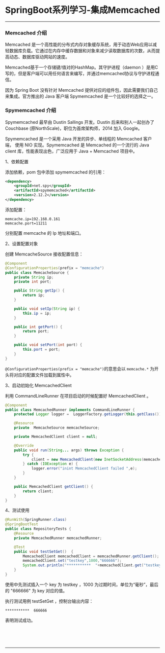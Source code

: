 # SpringBoot系列学习-集成Memcached

---

### Memcached 介绍

Memcached 是一个高性能的分布式内存对象缓存系统，用于动态Web应用以减轻数据库负载。它通过在内存中缓存数据和对象来减少读取数据库的次数，从而提高动态、数据库驱动网站的速度。

Memcached基于一个存储键/值对的HashMap。其守护进程（daemon ）是用C写的，但是客户端可以用任何语言来编写，并通过memcached协议与守护进程通信。

因为 Spring Boot 没有针对 Memcached 提供对应的组件包，因此需要我们自己来集成。官方推出的 Java 客户端 Spymemcached 是一个比较好的选择之一。

### Spymemcached 介绍

Spymemcached 最早由 Dustin Sallings 开发。Dustin 后来和别人一起创办了 Couchbase (原NorthScale)，职位为首席架构师，2014 加入 Google。

Spymemcached 是一个采用 Java 开发的异步、单线程的 Memcached 客户端， 使用 NIO 实现。Spymemcached 是 Memcached 的一个流行的 Java client 库，性能表现出色，广泛应用于 Java + Memcached 项目中。

1、依赖配置

添加依赖，pom 包中添加 spymemcached 的引用：

~~~xml
<dependency>
	<groupId>net.spy</groupId>
	<artifactId>spymemcached</artifactId>
	<version>2.12.2</version>
</dependency>
~~~

添加配置：

~~~plaintext
memcache.ip=192.168.0.161
memcache.port=11211
~~~

分别配置 memcache 的 Ip 地址和端口。

2、设置配置对象

创建 MemcacheSource 接收配置信息：

~~~java
@Component
@ConfigurationProperties(prefix = "memcache")
public class MemcacheSource {
	private String ip;
	private int port;

	public String getIp() {
		return ip;
	}

	public void setIp(String ip) {
		this.ip = ip;
	}

	public int getPort() {
		return port;
	}

	public void setPort(int port) {
		this.port = port;
	}
}
~~~

`@ConfigurationProperties(prefix = "memcache")`的意思会以 `memcache.*` 为开头将对应的配置文件加载到属性中。

3、启动初始化 MemcachedClient

利用 CommandLineRunner 在项目启动的时候配置好 MemcachedClient 。

~~~java
@Component
public class MemcachedRunner implements CommandLineRunner {
	protected Logger logger =  LoggerFactory.getLogger(this.getClass());

	@Resource
	private  MemcacheSource memcacheSource;

	private MemcachedClient client = null;

	@Override
	public void run(String... args) throws Exception {
		try {
			client = new MemcachedClient(new InetSocketAddress(memcacheSource.getIp(),memcacheSource.getPort()));
		} catch (IOException e) {
			logger.error("inint MemcachedClient failed ",e);
		}
	}

	public MemcachedClient getClient() {
		return client;
	}
}
~~~

4、测试使用

~~~java
@RunWith(SpringRunner.class)
@SpringBootTest
public class RepositoryTests {
	@Resource
	private MemcachedRunner memcachedRunner;

	@Test
	public void testSetGet()  {
		MemcachedClient memcachedClient = memcachedRunner.getClient();
		memcachedClient.set("testkey",1000,"666666");
		System.out.println("***********  "+memcachedClient.get("testkey").toString());
	}
}
~~~

使用中先测试插入一个 key 为 testkey ，1000 为过期时间，单位为“毫秒”，最后的 "666666" 为 key 对应的值。

执行测试用例 testSetGet ，控制台输出内容：

~~~plaintext
***********  666666
~~~

表明测试成功。



<br/><br/><br/>

---

